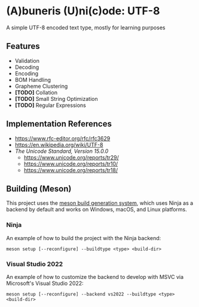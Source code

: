 # (A)buneris (U)ni(c)ode: UTF-8

A simple UTF-8 encoded text type, mostly for learning purposes

## Features
- Validation
- Decoding
- Encoding
- BOM Handling
- Grapheme Clustering
- **[TODO]** Collation
- **[TODO]** Small String Optimization
- **[TODO]** Regular Expressions

## Implementation References
- https://www.rfc-editor.org/rfc/rfc3629
- https://en.wikipedia.org/wiki/UTF-8
- _The Unicode Standard, Version 15.0.0_
    - https://www.unicode.org/reports/tr29/
    - https://www.unicode.org/reports/tr10/
    - https://www.unicode.org/reports/tr18/

## Building (Meson)
This project uses the [meson build generation system](https://mesonbuild.com/), which uses Ninja as a backend by default and works on Windows, macOS, and Linux platforms.

### Ninja
An example of how to build the project with the Ninja backend:

`meson setup [--reconfigure] --buildtype <type> <build-dir>`

### Visual Studio 2022
An example of how to customize the backend to develop with MSVC via Microsoft's Visual Studio 2022:

`meson setup [--reconfigure] --backend vs2022 --buildtype <type> <build-dir>`
